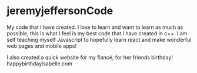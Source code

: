 # jeremyjeffersonCode

My code that I have created. I love to learn and want to learn as much as possible,
this is what I feel is my best code that I have created in c++.
I am self teaching myself Javascript to hopefully learn react and make wonderful web pages and mobile apps! 

I also created a quick website for my fiancé, for her friends birthday!
happybirthdayisabelle.com
